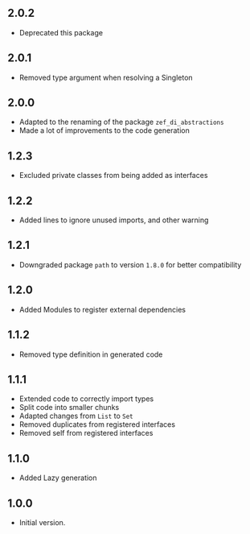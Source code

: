 ## 2.0.2

- Deprecated this package

## 2.0.1

- Removed type argument when resolving a Singleton

## 2.0.0

- Adapted to the renaming of the package `zef_di_abstractions`
- Made a lot of improvements to the code generation

## 1.2.3

- Excluded private classes from being added as interfaces

## 1.2.2

- Added lines to ignore unused imports, and other warning

## 1.2.1

- Downgraded package `path` to version `1.8.0` for better compatibility

## 1.2.0

- Added Modules to register external dependencies

## 1.1.2

- Removed type definition in generated code

## 1.1.1

- Extended code to correctly import types
- Split code into smaller chunks
- Adapted changes from `List` to `Set`
- Removed duplicates from registered interfaces
- Removed self from registered interfaces

## 1.1.0

- Added Lazy generation

## 1.0.0

- Initial version.

